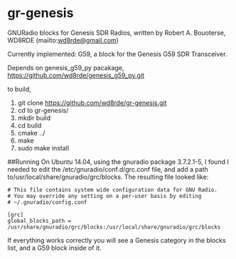 # gr-genesis
GNURadio blocks for Genesis SDR Radios, written by Robert A. Bouoterse, WD8RDE (mailto:wd8rde@gmail.com)

Currently implemented:
  G59, a block for the Genesis G59 SDR Transceiver.

Depends on genesis_g59_py pacakage, https://github.com/wd8rde/genesis_g59_py.git

to build,

1. git clone https://github.com/wd8rde/gr-genesis.git
2. cd to gr-genesis/
3. mkdir build
4. cd build
5. cmake ../
6. make
7. sudo make install

##Running 
On Ubuntu 14.04, using the gnuradio package 3.7.2.1-5, I found I needed to edit the /etc/gnuradio/conf.d/grc.conf file, and add a path to/usr/local/share/gnuradio/grc/blocks. The resulting file looked like:

```
# This file contains system wide configuration data for GNU Radio.
# You may override any setting on a per-user basis by editing
# ~/.gnuradio/config.conf

[grc]
global_blocks_path = /usr/share/gnuradio/grc/blocks:/usr/local/share/gnuradio/grc/blocks
```

If everything works correctly you will see a Genesis category in the blocks list, and a G59 block inside of it.
